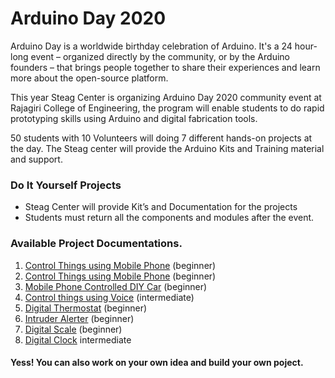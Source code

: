 # Arduino Day 2020
Arduino Day is a worldwide birthday celebration of Arduino. It's a 24 hour-long event – organized directly by the community, or by the Arduino founders – that brings people together to share their experiences and learn more about the open-source platform.

This year Steag Center is organizing Arduino Day 2020 community event at Rajagiri College of Engineering, the program will enable students to do rapid prototyping skills using Arduino and digital fabrication tools.

50 students with 10 Volunteers will doing 7 different hands-on projects at the day. The Steag center will provide the Arduino Kits and Training material and support. 

### Do It Yourself Projects 
* Steag Center will provide Kit’s and Documentation for the projects 
* Students must return all the components and modules after the event. 

### Available Project Documentations.  
1.  [Control Things using Mobile Phone](../Control%20Things%20Using%20Mobile%20Phone) (beginner) 
1.  [Control Things using Mobile Phone](https://github.com/SteagCSCT/ArduinoDay2020/tree/master/Control%20Things%20Using%20Mobile%20Phone) (beginner) 
2. [Mobile Phone Controlled DIY Car](https://github.com/SteagCSCT/ArduinoDay2020/tree/master/Mobile%20Phone%20Controlled%20DIY%20Car) (beginner)
3. [Control things using Voice](https://github.com/SteagCSCT/ArduinoDay2020/tree/master/Control%20things%20using%20voice) (intermediate)
4. [Digital Thermostat](https://github.com/SteagCSCT/ArduinoDay2020/tree/master/Digital%20Thermostat) (beginner)
5. [Intruder Alerter](https://github.com/SteagCSCT/ArduinoDay2020/tree/master/Intruder%20Alerter) (beginner)
6. [Digital Scale](https://github.com/SteagCSCT/ArduinoDay2020/tree/master/Digital%20Scale) (beginner)
7. [Digital Clock](https://github.com/SteagCSCT/ArduinoDay2020/tree/master/Digital%20Clock) intermediate



#### Yess! You can also work on your own idea and build your own poject.
